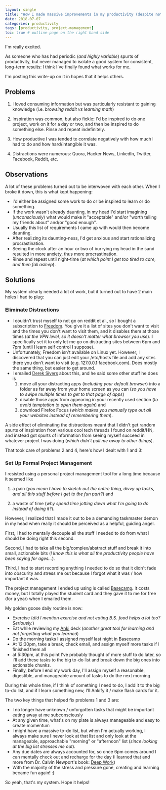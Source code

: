 ```yaml
---
layout: single
title: "How I made massive improvements in my productivity (despite not naturally being a productive person)"
date: 2018-07-07
categories: productivity
tags: [productivity, project-management]
toc: true # outline page on the right hand side
---
```


I'm really excited.

As someone who has had periodic (*and highly variable*) spurts of productivity, but never managed to isolate a good system for consistent, long-term results: I think I've finally found what works for me.

I'm posting this write-up on it in hopes that it helps others. 

## Problems

1. I loved consuming information but was particularly resistant to gaining knowledge (i.e. *browsing reddit vs learning math*)

2. Inspiration was common, but also fickle: I'd be inspired to do one project, work on it for a day or two, and then be inspired to do something else. Rinse and repeat indefinitely.

3. How productive I was tended to correlate negatively with how much I had to do and how hard/intangible it was.

4. Distractions were numerous: Quora, Hacker News, LinkedIn, Twitter, Facebook, Reddit, etc.

## Observations

A lot of these problems turned out to be interwoven with each other. When I broke it down, this is what kept happening:

- I'd either be assigned some work to do or be inspired to learn or do something.
- If the work wasn't already daunting, in my head I'd start imagining (*unconsciously*) what would make it "acceptable" and/or "worth telling my friends about" and/or "good enough".
- Usually this list of requirements I came up with would then become daunting.
- After realizing its daunting-ness, I'd get anxious and start rationalizing procrastination.
- Seeing the clock after an hour or two of burrying my head in the sand resulted in more anxiety, thus more procrastination.
- Rinse and repeat until night-time (*at which point I get too tired to care, and then fall asleep*).

## Solutions

My system clearly needed a lot of work, but it turned out to have 2 main holes I had to plug:

### Eliminate Distractions

- I couldn't trust myself to not go on reddit et al., so I bought a subscription to [Freedom](https://freedom.to/). You give it a list of sites you don't want to visit and the times you don't want to visit them, and it disables them at those times (*at the VPN level, so it doesn't matter what browser you use*). I specifically set it to only let me go on distracting sites between 6pm and 7pm (until I learn self control I suppose).
- Unfortunately, Freedom isn't available on Linux yet. However, I discovered that you can just edit your /etc/hosts file and add any sites there you don't want to visit (e.g. 127.0.0.1    facebook.com). Does mostly the same thing, but easier to get around.
- I emailed [Derek Sivers](https://sivers.org/) about this, and he said some other stuff he does is
    1. move all your distracting apps (*including your default browser*) into a folder as far away from your home screen as you can (*so you have to swipe multiple times to get to that page of apps*)
    2. disable those apps from appearing in your recently used section (*to avoid temptation to open them again*) and
    3. download Firefox Focus (*which makes you manually type out all your websites instead of remembering them*).

A side effect of eliminating the distractions meant that I didn't get random spurts of inspiration from various cool tech threads I found on reddit/HN, and instead got spurts of information from seeing myself succeed in whatever project I was doing (*which didn't pull me away to other things*).

That took care of problems 2 and 4, here's how I dealt with 1 and 3:

### Set Up Formal Project Management

I resisted using a personal project management tool for a long time because it seemed like

1. a pain (*you mean I have to sketch out the entire thing, divvy up tasks, and all this stuff before I get to the fun part?*) and

2. a waste of time (*why spend time jotting down what I'm going to do instead of doing it?*).

However, I realized that I made it out to be a demanding taskmaster demon in my head when really it should be perceived as a helpful, guiding angel.

First, I had to mentally decouple all the stuff I needed to do from what I should be doing right this second.

Second, I had to take all the big/complex/abstract stuff and break it into small, actionable bits (*I know this is what all the productivity people have been saying for ages...*).

Third, I had to start recording anything I needed to do so that it didn't fade into obscurity and stress me out because I forgot what it was / how important it was.

The project management I ended up using is called [Basecamp](https://basecamp.com/). It costs money, but I totally played the student card and they gave it to me for free (for a year) when I emailed them.

My golden goose daily routine is now:

- Exercise (*did I mention exercise and not eating B.S. food helps a lot too? Seriously.*)
- Eat while reviewing my [Anki](https://apps.ankiweb.net/) deck (*another great tool for learning and not forgetting what you learned*)
- Do the morning tasks I assigned myself last night in Basecamp
- At 12:30pm, take a break, check email, and assign myself more tasks if I finished them all
- at 5:30pm, at this point I've probably thought of more stuff to do later, so I'll add these tasks to the big to-do list and break down the big ones into actionable chunks.
- Finally, before I end my work day, I'll assign myself a reasonable, digestible, and manageable amount of tasks to do the next morning.

During this whole time, if I think of something I need to do, I add it to the big to-do list, and if I learn something new, I'll Ankify it / make flash cards for it. 

The two key things that helped fix problems 1 and 3 are:

- I no longer have unknown / unforgotten tasks that might be important eating away at me subconsciously
- At any given time, what's on my plate is always manageable and easy to create momentum
- I might have a massive to-do list, but when I'm actually working, I always make sure I never look at that list and only look at the manageable, approachable "morning" or "afternoon" list (*since looking at the big list stresses me out*).
- Any due dates are always accounted for, so once 6pm comes around I can mentally check out and recharge for the day (I learned that and more from Dr. Calvin Newport's book: [Deep Work](https://www.amazon.com/Deep-Work-Focused-Success-Distracted/dp/1455586692))
- With the majority of the stress and pressure gone, creating and learning became fun again! :)

So yeah, that's my system. Hope it helps!